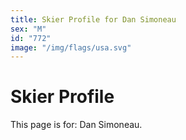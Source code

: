 ```yaml
---
title: Skier Profile for Dan Simoneau
sex: "M"
id: "772"
image: "/img/flags/usa.svg" 
---
```


# Skier Profile

This page is for: Dan Simoneau.
    